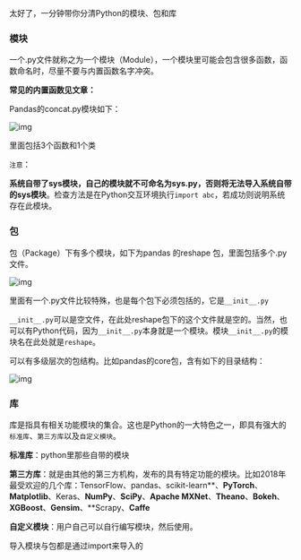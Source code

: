 太好了，一分钟带你分清Python的模块、包和库

### 模块

一个.py文件就称之为一个模块（Module），一个模块里可能会包含很多函数，函数命名时，尽量不要与内置函数名字冲突。

**常见的内置函数见文章：**

Pandas的concat.py模块如下：

![img](https://mmbiz.qpic.cn/mmbiz_png/FQd8gQcyN26C8XxzMB3OtnE2YqWWk6YqCSgJ0CT5o7T06k46lK1lUX70WNl6OcDyia9UaeSdOBdZDYNme5Hgrjg/640?wx_fmt=png&tp=webp&wxfrom=5&wx_lazy=1&wx_co=1)

里面包括3个函数和1个类

`注意`：

**系统自带了sys模块，自己的模块就不可命名为sys.py，否则将无法导入系统自带的sys模块**。检查方法是在Python交互环境执行`import abc`，若成功则说明系统存在此模块。

### 包

包（Package）下有多个模块，如下为pandas 的reshape 包，里面包括多个.py 文件。

![img](https://mmbiz.qpic.cn/mmbiz_png/FQd8gQcyN26C8XxzMB3OtnE2YqWWk6YqCK9BUkB84a9xS43IMqoSUQSXcYhSU0VOOW4uia1eR5lbG32awRRoWbw/640?wx_fmt=png&tp=webp&wxfrom=5&wx_lazy=1&wx_co=1)

里面有一个.py文件比较特殊，也是每个包下必须包括的，它是`__init__.py`

`__init__.py`可以是空文件，在此处reshape包下的这个文件就是空的。当然，也可以有Python代码，因为`__init__.py`本身就是一个模块。模块`__init__.py`的模块名在此处就是`reshape`。



可以有多级层次的包结构。比如pandas的core包，含有如下的目录结构：

![img](https://mmbiz.qpic.cn/mmbiz_png/FQd8gQcyN26C8XxzMB3OtnE2YqWWk6Yqn3icAdt9Ehg6rPCKtNTCrQtWCw96EycLuuiarrFdLyWnZDzQickPmaQWw/640?wx_fmt=png&tp=webp&wxfrom=5&wx_lazy=1&wx_co=1)



### 库

库是指具有相关功能模块的集合。这也是Python的一大特色之一，即具有强大的`标准库`、`第三方库`以及`自定义模块`。

**标准库**：python里那些自带的模块

**第三方库**：就是由其他的第三方机构，发布的具有特定功能的模块。比如2018年最受欢迎的几个库：TensorFlow、pandas、scikit-learn**、**PyTorch**、**Matplotlib**、Keras、**NumPy**、**SciPy**、**Apache MXNet**、**Theano**、**Bokeh**、**XGBoost**、**Gensim**、**Scrapy、**Caffe**

**自定义模块**：用户自己可以自行编写模块，然后使用。



导入模块与包都是通过import来导入的